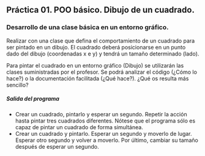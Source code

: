 ## Práctica 01. POO básico. Dibujo de un cuadrado. 
### Desarrollo de una clase básica en un entorno gráfico.
Realizar con una clase que defina el comportamiento de un cuadrado para ser pintado en un dibujo.
El cuadrado deberá posicionarse en un punto dado del dibujo (coordenadas x e y) y tendrá un tamaño determinado (lado).

Para pintar el cuadrado en un entorno gráfico (Dibujo) se utilizarán las clases suministradas por el profesor. Se podrá analizar el código (¿Cómo lo hace?) o la documentación facilitada (¿Qué hace?). ¿Qué os resulta más sencillo?

##### Salida del programa
* Crear un cuadrado, pintarlo y esperar un segundo. Repetir la acción hasta pintar tres cuadrados diferentes. Nótese que el programa sólo es capaz de pintar un cuadrado de forma simultánea.
* Crear un cuadrado y pintarlo. Esperar un segundo y moverlo de lugar. Esperar otro segundo y volver a moverlo. Por último, cambiar su tamaño después de esperar un segundo.



